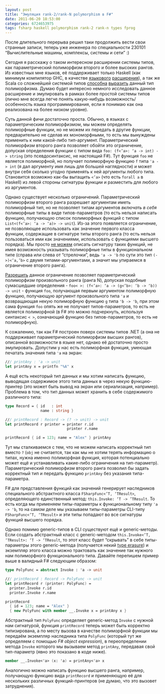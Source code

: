 ```yaml
---
layout: post
title: "Эмуляция rank-2/rank-N polymorphism в F#"
date: 2011-06-20 18:53:00
categories: 6724653975
tags: fsharp haskell polymorphism rank-2 rank-n types fprog
---
```

После длительного перерыва решил таки продолжить вести свои странные записи, теперь уже инженера по специальности 230101 “Вычислительные машины, комплексы, системы и сети” :)

Сегодня я расскажу о таком интересном расширении системы типов, как параметрический полиморфизм второго и более высоких рангов. Из известных мне языков, её поддерживает только Haskell (как минимум компилятор GHC, в качестве [языкового](http://www.haskell.org/haskellwiki/Rank-N_types) [расширения](http://hackage.haskell.org/trac/haskell-prime/wiki/RankNTypes)), а так же Scala со сложнейшей системой типов [способна](http://apocalisp.wordpress.com/2011/03/20/towards-an-effect-system-in-scala-part-1/) [выразить](http://apocalisp.wordpress.com/2010/07/02/higher-rank-polymorphism-in-scala/) данный тип полиморфизма. Думаю будет интересно немного исследовать данное расширение и эмулировать в рамках более простой системы типов (лично мне всегда легче понять какую-нибудь возможность/особенность языка программирования, если я понимаю как она реализована на более низком уровне).

Суть данной фичи достаточно проста. Обычно, в языках с параметрическим полиморфизмом, мы можем определять полиморфные функции, но не можем их передать в другие функции, предварительно не сделав их мономорфными, то есть мы вынуждены применить к ним какой-либо тип-аргумент. Параметрический полиморфизм второго ранга позволяет обойти это ограничение, допуская определения функции с типом вида `foo: (f<’a>: ‘a -> int) -> string` (это псевдосинтаксис, не настоящий F#). Тут функция `foo` не является полиморфной, но получает полиморфную функцию `f` типа `'a -> int` (я дал аргументу имя лишь для большей наглядности) и может внутри себя сколько угодно применять к ней аргументы любого типа. Становится возможно как-бы вытащить `<’a>` (что есть `forall a` в Haskell) из левой стороны сигнатуры функции и разместить для любого из аргументов.

Однако существует несколько ограничений. Параметрический полиморфизм второго ранга разрешает аргументам иметь полиморфный тип, но не позволяет типам аргументов *включать в себя* полиморфные типы в виде типов-параметров (то есть нельзя написать функцию, получающую список полиморфных функций с типом `List<(f<’a>: ‘a -> ‘a)> -> unit`). Из-за этого появляется ограничение, не позволяющее использовать как значение первого класса функции, содержащие в сигнатуре типы второго ранга (то есть нельзя пользоваться ими как значениями, использовать с функциями высшего порядка). Мы просто [не можем](http://ideone.com/LH9Lz) описать сигнатуру таких функций, не имея возможность указывать полиморфные типы в функциональном типе (справа или слева от “стрелочки”, ведь `'a -> 'b` по сути это тип `(->)<’a,’b>` с двумя типами-аргументами, а значит мы упираемся в ограничение второго ранга).

[Разрешить](http://ideone.com/r8V03) данное ограничение позволяет параметрический полиморфизм произвольного ранга (ранга N), допуская подобные сумасшедшие определения - `foo< >: (f<’a>: ‘a -> (g<’b>: ‘b -> ‘b)) -> unit` - функция `foo`, получающая первым аргументом полиморфную функцию, получающую аргумент произвольного типа `'a` и возвращающая некую полиморфную функцию `g` типа `'b -> 'b`, при этом сама функция `foo` опять же не получает типов-параметров, то есть не является полиморфной (в F# это можно подчеркнуть, используя синтаксис `< >`, означающий функцию без типов-параметров, то есть не полиморфную).

К сожалению, так как F# построен поверх системы типов .NET (а она не поддерживает параметрический полиморфизм высших рангов), описанной возможности в языке нет, однако её достаточно просто эмулировать. Допустим у нас есть полиморфная функция, умеющая печатать значения типа `'a` на экран:

```fsharp
/// printAny : 'a -> unit
let printAny x = printfn "%A" x
```

А ещё есть некоторый тип данных и мы хотим написать функцию, выводящая содержимое этого типа данных в через некую функцию-принтер (это может быть вывод на экран или сериализация, например). Проблема в том, что тип данных может хранить в себе содержимого различного типа:

```fsharp
type Record = { id   : int
                name : string }

/// printRecord : Record -> (? -> unit) -> unit
let printRecord r printer = printer r.id
                            printer r.name

printRecord { id = 123; name = "Alex" } printAny
```

Тут мы сталкиваемся с тем, что не можем написать корректный тип вместо `?` (`obj` не считается, так как мы не хотим терять информацию о типах, нужна именно полиморфная функция, которая потенциально может ещё и устанавливать какие-либо ограничения на тип-параметр). Параметрический полиморфизм второго ранга позволил бы задать корректный тип и передать функцию `printAny` без указания типа-параметра.

F# для представления функций как значений генерирует наследников специального абстрактного класса `FSharpFunc<’T, ‘TResult>`, определяющего единственный метод: `this.Invoke: ‘T -> ’TResult`. То есть когда мы применяем типы-параметры к функциональному типу `'a -> 'b`, то на самом деле мы указываем типы-параметры CLI-типу `FSharpFunc<’T, ‘TResult>` и эти типы попадают во все сигнатуры функций высшего порядка.

Однако помимо generic-типов в CLI существуют ещё и generic-методы. Если создать абстрактный класс с generic-методом `this.Invoke<’T, ‘TResult>: ‘T -> ‘TResult`, то этот класс будет “скрывать” в себе типы-параметры этого generic-метода (получается некий [type erasure](http://en.wikipedia.org/wiki/Type_erasure)) и экземпляр этого класса можно трактовать как значение так нужного нам полиморфного функционального типа. Давайте перепишем пример выше в валидный F# следующим образом:

```fsharp
type PolyFunc = abstract Invoke : 'a -> unit

/// printRecord : Record -> PolyFunc -> unit
let printRecord r (printer: PolyFunc) =
  printer.Invoke r.id
  printer.Invoke r.name

printRecord
  { id = 123; name = "Alex" }
  { new PolyFunc with member __.Invoke x = printAny x }
```

Абстрактный тип `PolyFunc` определяет generic-метод `Invoke` с нужной нам сигнатурой, функция `printRecord` теперь может быть корректно типизирована, а по месту вызова в качестве полиморфной функции мы передаём экземпляр наследника типа `PolyFunc` (который тут же определяем с помощью *F# object expression*), в переопределении метода `Invoke` которого мы вызываем метод `printAny`, передавая свой тип-параметр (явно это показано в коде ниже).

```fsharp
member __.Invoke<'a> (x: 'a) = printAny<'a> x
```

Аналогично можно написать функцию высшего ранга, например, получающую функцию вида `printRecord` и применяющую её для нескольких различных функций-принтеров (не думаю, что это вызовет затруднения).